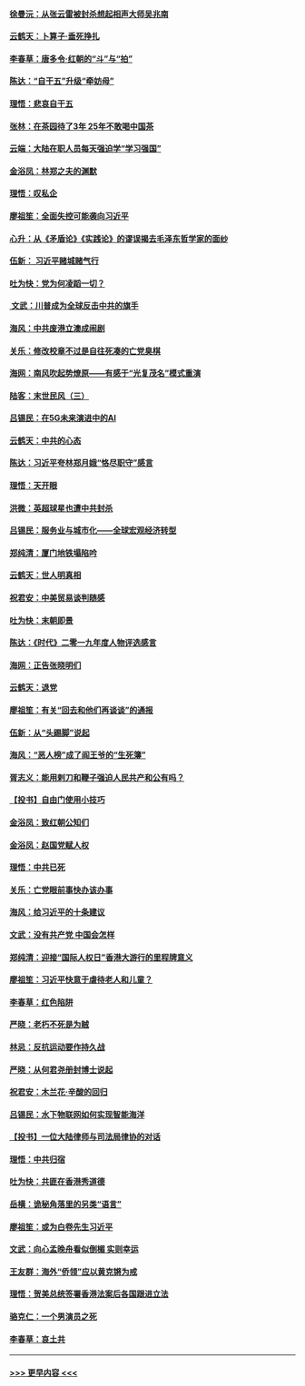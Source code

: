 #### [徐曼沅：从张云雷被封杀想起相声大师吴兆南](../pages/nsc993/n11741816.md?t=12241901) 
#### [云鹤天：卜算子‧垂死挣扎](../pages/nsc993/n11739956.md?t=12241901) 
#### [李春草：唐多令‧红朝的“斗”与“拍”](../pages/nsc993/n11739830.md?t=12241901) 
#### [陈达：“自干五”升级“牵妨母”](../pages/nsc993/n11739724.md?t=12241901) 
#### [理悟：悲哀自干五](../pages/nsc993/n11739547.md?t=12241901) 
#### [张林：在茶园待了3年 25年不敢喝中国茶](../pages/nsc993/n11739240.md?t=12241901) 
#### [云端：大陆在职人员每天强迫学“学习强国”](../pages/nsc993/n11738735.md?t=12241901) 
#### [金浴凤：林郑之夫的渊默](../pages/nsc993/n11737735.md?t=12241901) 
#### [理悟：叹私企](../pages/nsc993/n11737715.md?t=12241901) 
#### [廖祖笙：全面失控可能袭向习近平](../pages/nsc993/n11737704.md?t=12241901) 
#### [心升：从《矛盾论》《实践论》的谬误揭去毛泽东哲学家的面纱](../pages/nsc993/n11736962.md?t=12241901) 
#### [伍新： 习近平赌城赌气行](../pages/nsc993/n11736929.md?t=12241901) 
#### [吐为快：党为何凌蹈一切？](../pages/nsc993/n11736915.md?t=12241901) 
#### [ 文武：川普成为全球反击中共的旗手](../pages/nsc993/n11736882.md?t=12241901) 
#### [海风：中共废港立澳成闹剧](../pages/nsc993/n11735857.md?t=12241901) 
#### [关乐：修改校章不过是自往死凑的亡党臭棋](../pages/nsc993/n11735097.md?t=12241901) 
#### [海网：南风吹起势燎原——有感于“光复茂名”模式重演](../pages/nsc993/n11732308.md?t=12241901) 
#### [陆客：末世民风（三）](../pages/nsc993/n11732211.md?t=12241901) 
#### [吕锡民：在5G未来演进中的AI](../pages/nsc993/n11730010.md?t=12241901) 
#### [云鹤天：中共的心态](../pages/nsc993/n11729906.md?t=12241901) 
#### [陈达：习近平夸林郑月娥“恪尽职守”感言](../pages/nsc993/n11729881.md?t=12241901) 
#### [理悟：天开眼](../pages/nsc993/n11729699.md?t=12241901) 
#### [洪微：英超球星也遭中共封杀](../pages/nsc993/n11727243.md?t=12241901) 
#### [吕锡民：服务业与城市化——全球宏观经济转型](../pages/nsc993/n11725845.md?t=12241901) 
#### [郑纯清：厦门地铁塌陷吟](../pages/nsc993/n11725813.md?t=12241901) 
#### [云鹤天：世人明真相](../pages/nsc993/n11725621.md?t=12241901) 
#### [祝君安：中美贸易谈判随感](../pages/nsc993/n11725609.md?t=12241901) 
#### [吐为快：末朝即景](../pages/nsc993/n11723365.md?t=12241901) 
#### [陈达：《时代》二零一九年度人物评选感言](../pages/nsc993/n11723337.md?t=12241901) 
#### [海网：正告张晓明们](../pages/nsc993/n11723228.md?t=12241901) 
#### [云鹤天：退党](../pages/nsc993/n11723056.md?t=12241901) 
#### [廖祖笙：有关“回去和他们再谈谈”的通报](../pages/nsc993/n11722442.md?t=12241901) 
#### [伍新：从“头踢脚”说起](../pages/nsc993/n11722429.md?t=12241901) 
#### [海风：“恶人榜”成了阎王爷的“生死簿”](../pages/nsc993/n11722272.md?t=12241901) 
#### [胥志义：能用剌刀和鞭子强迫人民共产和公有吗？](../pages/nsc993/n11720569.md?t=12241901) 
#### [【投书】自由门使用小技巧](../pages/nsc993/n11720180.md?t=12241901) 
#### [金浴凤：致红朝公知们](../pages/nsc993/n11720563.md?t=12241901) 
#### [金浴凤：赵国党赋人权](../pages/nsc993/n11720533.md?t=12241901) 
#### [理悟：中共已死](../pages/nsc993/n11720233.md?t=12241901) 
#### [关乐：亡党眼前事快办该办事](../pages/nsc993/n11719160.md?t=12241901) 
#### [海风：给习近平的十条建议](../pages/nsc993/n11717616.md?t=12241901) 
#### [文武：没有共产党 中国会怎样](../pages/nsc993/n11717584.md?t=12241901) 
#### [郑纯清：迎接“国际人权日”香港大游行的里程牌意义](../pages/nsc993/n11717417.md?t=12241901) 
#### [廖祖笙：习近平快意于虐待老人和儿童？](../pages/nsc993/n11715313.md?t=12241901) 
#### [李春草：红色陷阱](../pages/nsc993/n11715029.md?t=12241901) 
#### [严晓：老朽不死是为贼](../pages/nsc993/n11712910.md?t=12241901) 
#### [林忌：反抗运动要作持久战](../pages/nsc993/n11712623.md?t=12241901) 
#### [严晓：从何君尧册封博士说起](../pages/nsc993/n11712465.md?t=12241901) 
#### [祝君安：木兰花·辛酸的回归](../pages/nsc993/n11712381.md?t=12241901) 
#### [吕锡民：水下物联网如何实现智能海洋](../pages/nsc993/n11711158.md?t=12241901) 
#### [【投书】一位大陆律师与司法局律协的对话](../pages/nsc993/n11709675.md?t=12241901) 
#### [理悟：中共归宿](../pages/nsc993/n11710059.md?t=12241901) 
#### [吐为快：共匪在香港秀道德](../pages/nsc993/n11709979.md?t=12241901) 
#### [岳横：诡秘角落里的另类“语言”](../pages/nsc993/n11709792.md?t=12241901) 
#### [廖祖笙：或为白卷先生习近平](../pages/nsc993/n11708330.md?t=12241901) 
#### [文武：向心孟晚舟看似倒楣 实则幸运](../pages/nsc993/n11708236.md?t=12241901) 
#### [王友群：海外“侨领”应以黄克锵为戒](../pages/nsc993/n11706176.md?t=12241901) 
#### [理悟：贺美总统签署香港法案后各国跟进立法](../pages/nsc993/n11706853.md?t=12241901) 
#### [骆克仁：一个男演员之死](../pages/nsc993/n11706677.md?t=12241901) 
#### [李春草：哀土共](../pages/nsc993/n11706255.md?t=12241901) 

----
#### [ >>> 更早内容 <<< ](../indexes/nsc993-earlier.md)
